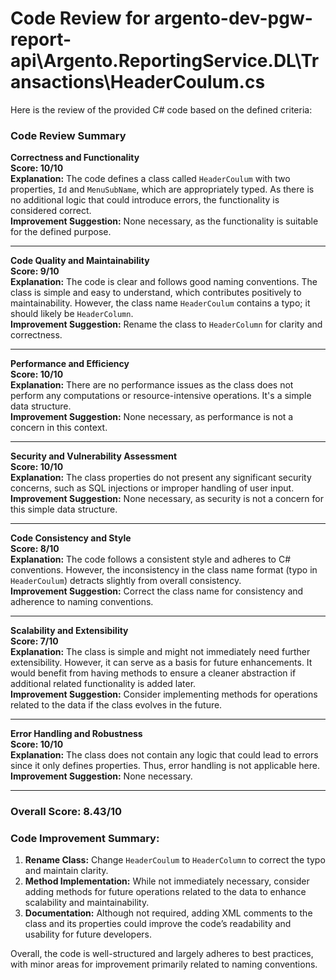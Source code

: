 # Code Review for argento-dev-pgw-report-api\Argento.ReportingService.DL\Transactions\HeaderCoulum.cs

Here is the review of the provided C# code based on the defined criteria:

### Code Review Summary

**Correctness and Functionality**  
**Score: 10/10**  
**Explanation:** The code defines a class called `HeaderCoulum` with two properties, `Id` and `MenuSubName`, which are appropriately typed. As there is no additional logic that could introduce errors, the functionality is considered correct.  
**Improvement Suggestion:** None necessary, as the functionality is suitable for the defined purpose.

---

**Code Quality and Maintainability**  
**Score: 9/10**  
**Explanation:** The code is clear and follows good naming conventions. The class is simple and easy to understand, which contributes positively to maintainability. However, the class name `HeaderCoulum` contains a typo; it should likely be `HeaderColumn`.  
**Improvement Suggestion:** Rename the class to `HeaderColumn` for clarity and correctness.

---

**Performance and Efficiency**  
**Score: 10/10**  
**Explanation:** There are no performance issues as the class does not perform any computations or resource-intensive operations. It's a simple data structure.  
**Improvement Suggestion:** None necessary, as performance is not a concern in this context.

---

**Security and Vulnerability Assessment**  
**Score: 10/10**  
**Explanation:** The class properties do not present any significant security concerns, such as SQL injections or improper handling of user input.  
**Improvement Suggestion:** None necessary, as security is not a concern for this simple data structure.

---

**Code Consistency and Style**  
**Score: 8/10**  
**Explanation:** The code follows a consistent style and adheres to C# conventions. However, the inconsistency in the class name format (typo in `HeaderCoulum`) detracts slightly from overall consistency.  
**Improvement Suggestion:** Correct the class name for consistency and adherence to naming conventions.

---

**Scalability and Extensibility**  
**Score: 7/10**  
**Explanation:** The class is simple and might not immediately need further extensibility. However, it can serve as a basis for future enhancements. It would benefit from having methods to ensure a cleaner abstraction if additional related functionality is added later.  
**Improvement Suggestion:** Consider implementing methods for operations related to the data if the class evolves in the future.

---

**Error Handling and Robustness**  
**Score: 10/10**  
**Explanation:** The class does not contain any logic that could lead to errors since it only defines properties. Thus, error handling is not applicable here.  
**Improvement Suggestion:** None necessary.

---

### Overall Score: 8.43/10

### Code Improvement Summary:
1. **Rename Class:** Change `HeaderCoulum` to `HeaderColumn` to correct the typo and maintain clarity.
2. **Method Implementation:** While not immediately necessary, consider adding methods for future operations related to the data to enhance scalability and maintainability.
3. **Documentation:** Although not required, adding XML comments to the class and its properties could improve the code’s readability and usability for future developers.

Overall, the code is well-structured and largely adheres to best practices, with minor areas for improvement primarily related to naming conventions.
